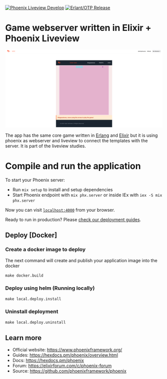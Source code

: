 [![Phoenix Liveview Develop](https://github.com/thiagoesteves/ex_snake/actions/workflows/develop.yml/badge.svg)](https://github.com/thiagoesteves/ex_snake/actions/workflows/develop.yml)
[![Erlant/OTP Release](https://img.shields.io/badge/Erlang-OTP--24.0-green.svg)](https://github.com/erlang/otp/releases/tag/OTP-24.0)

# Game webserver written in Elixir + Phoenix Liveview

![Erlgame](/docs/ex_snake.png)

The app has the same core game written in [Erlang](https://github.com/thiagoesteves/erlgame) and  [Elixir](https://github.com/thiagoesteves/elisnake) but it is using phoenix as webserver and liveview to connect the templates with the server. It is part of the liveview studies.

# Compile and run the application

To start your Phoenix server:

  * Run `mix setup` to install and setup dependencies
  * Start Phoenix endpoint with `mix phx.server` or inside IEx with `iex -S mix phx.server`

Now you can visit [`localhost:4000`](http://localhost:4000) from your browser.

Ready to run in production? Please [check our deployment guides](https://hexdocs.pm/phoenix/deployment.html).

## Deploy [Docker]

### Create a docker image to deploy
The next command will create and publish your application image into the docker
```
make docker.build
```

### Deploy using helm (Running locally)
```
make local.deploy.install
```

### Uninstall deployment
```
make local.deploy.uninstall
```

## Learn more

  * Official website: https://www.phoenixframework.org/
  * Guides: https://hexdocs.pm/phoenix/overview.html
  * Docs: https://hexdocs.pm/phoenix
  * Forum: https://elixirforum.com/c/phoenix-forum
  * Source: https://github.com/phoenixframework/phoenix
